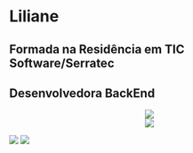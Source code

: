 <h1>Liliane</h1>
<h2>Formada na Residência em TIC Software/Serratec</h2>
<h2>Desenvolvedora BackEnd</h2>
<p align="center">
 <picture>
  <source
    srcset="https://github-readme-stats.vercel.app/api/top-langs/?username=LilianeDavid93&show_icons=true&theme=dark"
    media="(prefers-color-scheme: dark)"
  />
  <source
    srcset="https://github-readme-stats.vercel.app/api/top-langs/?username=LilianeDavid93&show_icons=true"
    media="(prefers-color-scheme: dark), (prefers-color-scheme: no-preference)"
  />
  <img src="https://github-readme-stats.vercel.app/api/top-langs/?username=LilianeDavid93&show_icons=true" />
</picture>
</br>
 <picture>
  <source
    srcset="https://github-readme-stats.vercel.app/api?username=LilianeDavid&show_icons=true&theme=dark"
    media="(prefers-color-scheme: dark)"
  />
  <source
    srcset="https://github-readme-stats.vercel.app/api?username=LilianeDavid93&show_icons=true"
    media="(prefers-color-scheme: light), (prefers-color-scheme: no-preference)"
  />
  <img src="https://github-readme-stats.vercel.app/api?username=LilianeDavid93&show_icons=true" />
</picture>


</p>
<a href="https://www.instagram.com/lili_md06/" target="_blank"><img src="https://img.shields.io/badge/-Instagram-%23E4405F?style=for-the-badge&logo=instagram&logoColor=white" target="_blank"></a>
  <a href="https://discord.gg/wACQveae" target="_blank"><img src="https://img.shields.io/badge/Discord-7289DA?style=for-the-badge&logo=discord&logoColor=white" target="_blank"></a>
 
